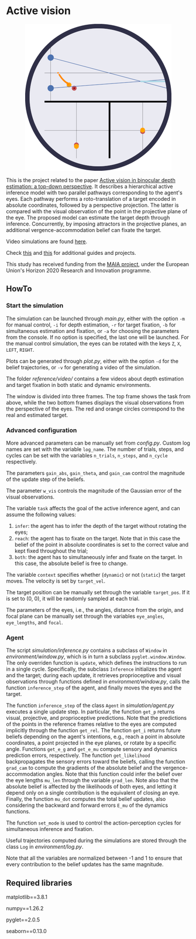 # Active vision

<p align="center">
  <img src="/reference/images/env.png">
</p>

This is the project related to the paper [Active vision in binocular depth estimation: a top-down perspective](https://www.mdpi.com/2313-7673/8/5/445). It describes a hierarchical active inference model with two parallel pathways corresponding to the agent's eyes. Each pathway performs a roto-translation of a target encoded in absolute coordinates, followed by a perspective projection. The latter is compared with the visual observation of the point in the projective plane of the eye. The proposed model can estimate the target depth through inference. Concurrently, by imposing attractors in the projective planes, an additional vergence-accommodation belief can fixate the target.

Video simulations are found [here](https://priorelli.github.io/projects/3_active_vision/).

Check [this](https://priorelli.github.io/blog/) and [this](https://priorelli.github.io/projects/) for additional guides and projects.

This study has received funding from the [MAIA project](https://site.unibo.it/maia-fetproact/en), under the European Union's Horizon 2020 Research and Innovation programme.

## HowTo

### Start the simulation

The simulation can be launched through *main.py*, either with the option `-m` for manual control, `-i` for depth estimation, `-r` for target fixation, `-b` for simultaneous estimation and fixation, or `-a` for choosing the parameters from the console. If no option is specified, the last one will be launched. For the manual control simulation, the eyes can be rotated with the keys `Z`, `X`, `LEFT`, `RIGHT`.

Plots can be generated through *plot.py*, either with the option `-d` for the belief trajectories, or `-v` for generating a video of the simulation.

The folder *reference/video/* contains a few videos about depth estimation and target fixation in both static and dynamic environments.

The window is divided into three frames. The top frame shows the task from above, while the two bottom frames displays the visual observations from the perspective of the eyes. The red and orange circles correspond to the real and estimated target.

### Advanced configuration

More advanced parameters can be manually set from *config.py*. Custom log names are set with the variable `log_name`. The number of trials, steps, and cycles can be set with the variables `n_trials`, `n_steps`, and `n_cycle` respectively.

The parameters `gain_abs`, `gain_theta`, and `gain_cam` control the magnitude of the update step of the beliefs.

The parameter `w_vis` controls the magnitude of the Gaussian error of the visual observations.

The variable `task` affects the goal of the active inference agent, and can assume the following values:
1. `infer`: the agent has to infer the depth of the target without rotating the eyes;
2. `reach`: the agent has to fixate on the target. Note that in this case the belief of the point in absolute coordinates is set to the correct value and kept fixed throughout the trial;
3. `both`: the agent has to simultaneously infer and fixate on the target. In this case, the absolute belief is free to change.

The variable `context` specifies whether (`dynamic`) or not (`static`) the target moves. The velocity is set by `target_vel`.

The target position can be manually set through the variable `target_pos`. If it is set to (0, 0), it will be randomly sampled at each trial.

The parameters of the eyes, i.e., the angles, distance from the origin, and focal plane can be manually set through the variables `eye_angles`, `eye_lengths`, and `focal`.

### Agent

The script *simulation/inference.py* contains a subclass of `Window` in *environment/window.py*, which is in turn a subclass `pyglet.window.Window`. The only overriden function is `update`, which defines the instructions to run in a single cycle. Specifically, the subclass `Inference` initializes the agent and the target; during each update, it retrieves proprioceptive and visual observations through functions defined in *environment/window.py*, calls the function `inference_step` of the agent, and finally moves the eyes and the target.

The function `inference_step` of the class `Agent` in *simulation/agent.py* executes a single update step. In particular, the function `get_p` returns visual, projective, and proprioceptive predictions. Note that the predictions of the points in the reference frames relative to the eyes are computed implicitly through the function `get_rel`. The function `get_i` returns future beliefs depending on the agent's intentions, e.g., reach a point in absolute coordinates, a point projected in the eye planes, or rotate by a specific angle. Functions `get_e_g` and `get_e_mu` compute sensory and dynamics prediction errors, respectively. The function `get_likelihood` backpropagates the sensory errors toward the beliefs, calling the function `grad_cam` to compute the gradients of the absolute belief and the vergence-accommodation angles. Note that this function could infer the belief over the eye lengths `mu_len` through the variable `grad_len`. Note also that the absolute belief is affected by the likelihoods of both eyes, and letting it depend only on a single contribution is the equivalent of closing an eye. Finally, the function `mu_dot` computes the total belief updates, also considering the backward and forward errors `E_mu` of the dynamics functions.

The function `set_mode` is used to control the action-perception cycles for simultaneous inference and fixation.

Useful trajectories computed during the simulations are stored through the class `Log` in *environment/log.py*.

Note that all the variables are normalized between -1 and 1 to ensure that every contribution to the belief updates has the same magnitude.

## Required libraries

matplotlib==3.8.1

numpy==1.26.2

pyglet==2.0.5

seaborn==0.13.0
